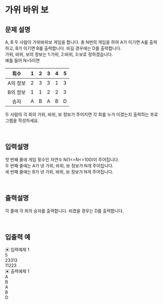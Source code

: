 # 가위 바위 보

## 문제 설명
A, B 두 사람이 가위바위보 게임을 합니다. 총 N번의 게임을 하여 A가 이기면 A를 출력하고, B가 이기면 B를 출력합니다. 비길 경우에는 D를 출력합니다. <br>
가위, 바위, 보의 정보는 1:가위, 2:바위, 3:보로 정하겠습니다. <br>
예를 들어 N=5이면 <br>

|   회수   | 1   | 2   | 3   | 4   | 5   |
|:------:|-----|-----|-----|-----|-----|
| A의 정보  | 2   | 3   | 3   | 1   | 3   |
| B의 정보  | 1   | 1   | 2   | 2   | 3   |
|   승자   | A   | B   | A   | B   | D   |

두 사람의 각 회의 가위, 바위, 보 정보가 주어지면 각 회를 누가 이겼는지 출력하는 프로그램을 작성하세요.

<br>

## 입력설명
첫 번째 줄에 게임 횟수인 자연수 N(1<=N<=100)이 주어집니다. <br> 
두 번째 줄에는 A가 낸 가위, 바위, 보 정보가 N개 주어집니다. <br> 
세 번째 줄에는 B가 낸 가위, 바위, 보 정보가 N개 주어집니다. <br>

<br>

## 출력설명
각 줄에 각 회의 승자를 출력합니다. 비겼을 경우는 D를 출력합니다.

<br>

## 입출력 예
▣ 입력예제 1 <br>
5 <br>
23313 <br>
11223 <br>
▣ 출력예제 1 <br>
A <br>
B <br>
A <br>
B <br>
D <br>